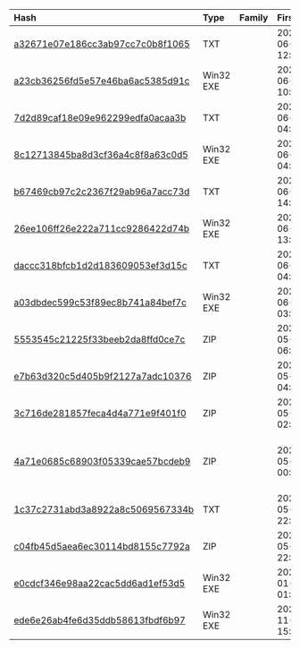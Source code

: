 |Hash|Type|Family|First_Seen|Name|
|:--|:--|:--|:--|:--|
|[a32671e07e186cc3ab97cc7c0b8f1065](https://www.virustotal.com/gui/file/a32671e07e186cc3ab97cc7c0b8f1065)|TXT||2023-06-26 12:47:02|phpdhP8SH|
|[a23cb36256fd5e57e46ba6ac5385d91c](https://www.virustotal.com/gui/file/a23cb36256fd5e57e46ba6ac5385d91c)|Win32 EXE||2023-06-16 10:12:04| |
|[7d2d89caf18e09e962299edfa0acaa3b](https://www.virustotal.com/gui/file/7d2d89caf18e09e962299edfa0acaa3b)|TXT||2023-06-13 04:41:45|c153ea2b0.js|
|[8c12713845ba8d3cf36a4c8f8a63c0d5](https://www.virustotal.com/gui/file/8c12713845ba8d3cf36a4c8f8a63c0d5)|Win32 EXE||2023-06-13 04:32:54| |
|[b67469cb97c2c2367f29ab96a7acc73d](https://www.virustotal.com/gui/file/b67469cb97c2c2367f29ab96a7acc73d)|TXT||2023-06-07 14:12:05|C:\Users\user\AppData\Local\Temp\2656026156|
|[26ee106ff26e222a711cc9286422d74b](https://www.virustotal.com/gui/file/26ee106ff26e222a711cc9286422d74b)|Win32 EXE||2023-06-07 13:43:55| |
|[daccc318bfcb1d2d183609053ef3d15c](https://www.virustotal.com/gui/file/daccc318bfcb1d2d183609053ef3d15c)|TXT||2023-06-06 04:03:41|2510532256|
|[a03dbdec599c53f89ec8b741a84bef7c](https://www.virustotal.com/gui/file/a03dbdec599c53f89ec8b741a84bef7c)|Win32 EXE||2023-06-06 03:57:18| |
|[5553545c21225f33beeb2da8ffd0ce7c](https://www.virustotal.com/gui/file/5553545c21225f33beeb2da8ffd0ce7c)|ZIP||2023-05-10 06:36:28|Мобилизационное предписание №5010421409-ВВК от 10.05.2023.zip|
|[e7b63d320c5d405b9f2127a7adc10376](https://www.virustotal.com/gui/file/e7b63d320c5d405b9f2127a7adc10376)|ZIP||2023-05-10 04:27:35|Мобилизационное предписание №4212317-009МК от 10.05.2023.zip|
|[3c716de281857feca4d4a771e9f401f0](https://www.virustotal.com/gui/file/3c716de281857feca4d4a771e9f401f0)|ZIP||2023-05-10 02:31:27|Мобилизационное предписание №314-39008-3Н от 10.05.2023.zip|
|[4a71e0685c68903f05339cae57bcdeb9](https://www.virustotal.com/gui/file/4a71e0685c68903f05339cae57bcdeb9)|ZIP||2023-05-10 00:34:33|=?utf-8?B?0JzQvtCx0LjQu9C40LfQsNGG0LjQvtC90L3QvtC1INC/0YDQtdC00L/QuNGB?=	=?utf-8?B?0LDQvdC40LUg4oSWMjkxLTc2MDA1LTIzINC+0YIgMTAuMDUuMjAyMy56aXA=?=|
|[1c37c2731abd3a8922a8c5069567334b](https://www.virustotal.com/gui/file/1c37c2731abd3a8922a8c5069567334b)|TXT||2023-05-09 22:36:37|C:\Documents and Settings\Administrator\Local Settings\Application Data\17ccf0890.js|
|[c04fb45d5aea6ec30114bd8155c7792a](https://www.virustotal.com/gui/file/c04fb45d5aea6ec30114bd8155c7792a)|ZIP||2023-05-09 22:30:56|Мобилизационное предписание №186-31005-23 от 10.05.2023.zip|
|[e0cdcf346e98aa22cac5dd6ad1ef53d5](https://www.virustotal.com/gui/file/e0cdcf346e98aa22cac5dd6ad1ef53d5)|Win32 EXE||2023-01-20 01:08:14| |
|[ede6e26ab4fe6d35ddb58613fbdf6b97](https://www.virustotal.com/gui/file/ede6e26ab4fe6d35ddb58613fbdf6b97)|Win32 EXE||2022-11-18 15:08:24|dogovor.exe|

